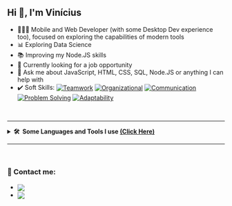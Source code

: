## Hi 👋, I'm Vinícius 

- 👨🏻‍💻 Mobile and Web Developer (with some Desktop Dev experience too), focused on exploring the capabilities of modern tools
- 📊 Exploring Data Science
- 📚 Improving my Node.JS skills
- 🔎 Currently looking for a job opportunity
- 💬 Ask me about JavaScript, HTML, CSS, SQL, Node.JS or anything I can help with
- ✔️ Soft Skills: 
<a href="#" target="blank"><img align="center" src="https://img.shields.io/badge/-Teamwork-%23333" alt="Teamwork"></a>
<a href="#" target="blank"><img align="center" src="https://img.shields.io/badge/-Organizational-%23333" alt="Organizational"/></a>
<a href="#" target="blank"><img align="center" src="https://img.shields.io/badge/-Communication-%23333" alt="Communication"></a>
<a href="#" target="blank"><img align="center" src="https://img.shields.io/badge/-Problem%20Solving-%23333" alt="Problem Solving"></a>
<a href="#" target="blank"><img align="center" src="https://img.shields.io/badge/-Adaptability-%23333" alt="Adaptability"></a>

<br />

***

<details>
  <summary>
    <b>🛠️&nbsp;&nbsp;Some Languages&nbsp;and&nbsp;Tools I use <u>&lpar;Click Here&#41;</u></b>
  </summary>
  <br/>
  <a href="https://developer.mozilla.org/en-US/docs/Web/JavaScript" target="_blank">
    <img align="center" src="https://img.shields.io/badge/-JavaScript-05122A?style=flat&logo=javascript" alt="JavaScript"/>
  </a>
  <a href="https://www.w3.org/html/" target="_blank">
    <img align="center" src="https://img.shields.io/badge/-HTML-05122A?style=flat&logo=html5" alt="HTML5"/>
  </a>
  <a href="https://www.w3schools.com/css/" target="_blank">
    <img align="center" src="https://img.shields.io/badge/-CSS-05122A?style=flat&logo=css3" alt="CSS3"/>
  </a>
  <a href="https://reactjs.org/" target="_blank">
    <img align="center" src="https://img.shields.io/badge/-React-05122A?style=flat&logo=react" alt="React"/>
  </a>
  <a href="https://nodejs.org/" target="_blank">
    <img align="center" src="https://img.shields.io/badge/-NodeJS-05122A?style=flat&logo=node.js" alt="NodeJS"/>
  </a>
  <a href="https://git-scm.com/" target="_blank">
    <img align="center" src="https://img.shields.io/badge/-GIT-05122A?style=flat&logo=git" alt="GIT"/>
  </a>
  <a href="https://github.com/" target="_blank">
    <img align="center" src="https://img.shields.io/badge/-GITHUB-05122A?style=flat&logo=github" alt="GitHub"/>
  </a>
  <a href="https://code.visualstudio.com/" target="_blank">
    <img align="center" src="https://img.shields.io/badge/-VS%20Code-05122A?style=flat&logo=visualstudiocode" alt="VS Code"/>
  </a>
  <a href="https://www.postgresql.org/" target="_blank">
    <img align="center" src="https://img.shields.io/badge/-PostgreSQL-05122A?style=flat&logo=postgresql" alt="PostgreSQL"/>
  </a>
  <a href="https://www.mysql.com/" target="_blank">
    <img align="center" src="https://img.shields.io/badge/-MySQL-05122A?style=flat&logo=mysql" alt="MySQL"/>
  </a>
  <a href="https://www.mongodb.com/" target="_blank">
    <img align="center" src="https://img.shields.io/badge/-MongoDB-05122A?style=flat&logo=mongodb" alt="MongoDB"/>
  </a>
  <a href="https://www.python.org/" target="_blank">
    <img align="center" src="https://img.shields.io/badge/-Python-05122A?style=flat&logo=python" alt="Python"/>
  </a>
  <a href="https://www.figma.com/" target="_blank">
    <img align="center" src="https://img.shields.io/badge/-Figma-05122A?style=flat&logo=figma" alt="Figma"/>
  </a>
  <a href="https://www.linux.org/" target="_blank">
    <img align="center" src="https://img.shields.io/badge/-Linux-05122A?style=flat&logo=linux" alt="Linux"/>
  </a>
  <a href="https://flutter.dev/" target="_blank">
    <img align="center" src="https://img.shields.io/badge/-Flutter-05122A?style=flat&logo=flutter" alt="Flutter"/>
  </a>
  <a href="https://docs.microsoft.com/en-us/dotnet/csharp/" target="_blank">
    <img align="center" src="https://img.shields.io/badge/-C%23-05122A?style=flat&logo=csharp" alt="CSharp"/>
  </a>
  <a href="https://wordpress.org/" target="_blank">
    <img align="center" src="https://img.shields.io/badge/-WordPress-05122A?style=flat&logo=wordpress" alt="WordPress"/>
  </a>
  <a href="https://getbootstrap.com/" target="_blank">
    <img align="center" src="https://img.shields.io/badge/-Bootstrap-05122A?style=flat&logo=bootstrap" alt="Bootstrap"/>
  </a>
  <a href="https://vuejs.org/" target="_blank">
    <img align="center" src="https://img.shields.io/badge/-VueJS-05122A?style=flat&logo=vue.js" alt="VueJS"/>
  </a>
  <a href="https://www.markdownguide.org/" target="_blank">
    <img align="center" src="https://img.shields.io/badge/-Markdown-05122A?style=flat&logo=markdown" alt="Markdown"/>
  </a>
  <a href="https://neovim.io/" target="_blank">
    <img align="center" src="https://img.shields.io/badge/-NeoVim-05122A?style=flat&logo=neovim" alt="NeoVim"/>
  </a>
  <a href="https://www.typescriptlang.org/" target="_blank">
    <img align="center" src="https://img.shields.io/badge/-TypeScript-05122A?style=flat&logo=typescript" alt="TypeScript"/>
  </a>
</details>

***

<br />

### 🔗 Contact me:
<ul>
  <li><a href="https://www.linkedin.com/in/vinicius-andre-da-veiga/" target="_blank"><img align="center" src="https://img.shields.io/badge/-LinkedIn-%230077B5?style=flat-square&logo=linkedin&logoColor=white" target="_blank"></a></li>
  <li><a href = "mailto:viniciusdaveiga.contact@gmail.com"><img align="center" src="https://img.shields.io/badge/-Gmail-ea4335?style=flat-square&logo=gmail&logoColor=white" target="_blank"></a></li>
</ul>
